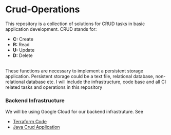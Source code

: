 # Crud-Operations
This repository is a collection of solutions for CRUD tasks in basic application development. CRUD stands for:
* **C:** Create
* **R:** Read
* **U:** Update
* **D:** Delete
<br>
These functions are necessary to implement a persistent storage application. Persistent storage could be a text file, relational database, non-relational database etc.
I will include the infrastructure, code base and all CI related tasks and operations in this repository 

### Backend Infrastructure
We will be using Google Cloud for our backend infrastruture. See 
* [Terraform Code](infrastructure)
* [Java Crud Application](Java-Application)
